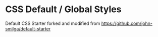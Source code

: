 # CSS Default / Global Styles
Default CSS Starter 
forked and modified from https://github.com/john-smilga/default-starter
